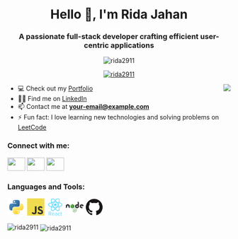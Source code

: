<h1 align="center">Hello 👋, I'm Rida Jahan</h1>

<h3 align="center">A passionate full-stack developer crafting efficient user-centric applications</h3>

<p align="center"> <img src="https://komarev.com/ghpvc/?username=rida2911&label=Profile%20views&color=0e75b6&style=flat" alt="rida2911" /> </p>

<p align="center">
  <a href="https://github.com/ryo-ma/github-profile-trophy">
    <img src="https://github-profile-trophy.vercel.app/?username=rida2911" alt="rida2911" />
  </a>
</p>

<img align="right" height="150" src="https://i.imgflip.com/65efzo.gif" />

- 💻 Check out my [Portfolio](https://your-portfolio-link.com)
- 👩‍💻 Find me on [LinkedIn](https://linkedin.com/in/your-profile)
- 📫 Contact me at **your-email@example.com**
- ⚡ Fun fact: I love learning new technologies and solving problems on [LeetCode](https://leetcode.com/rida2911)

<h3 align="left">Connect with me:</h3>
<p align="left">
  <a href="https://linkedin.com/in/your-profile" target="_blank"><img src="https://raw.githubusercontent.com/rahuldkjain/github-profile-readme-generator/master/src/images/icons/Social/linked-in-alt.svg" height="30" width="40" /></a>
  <a href="https://leetcode.com/rida2911" target="_blank"><img src="https://raw.githubusercontent.com/rahuldkjain/github-profile-readme-generator/master/src/images/icons/Social/leet-code.svg" height="30" width="40" /></a>
  <a href="https://twitter.com/your-twitter" target="_blank"><img src="https://raw.githubusercontent.com/rahuldkjain/github-profile-readme-generator/master/src/images/icons/Social/twitter.svg" height="30" width="40" /></a>
</p>

<h3 align="left">Languages and Tools:</h3>
<p align="left">
  <img src="https://raw.githubusercontent.com/devicons/devicon/master/icons/python/python-original.svg" height="40" width="40" />
  <img src="https://raw.githubusercontent.com/devicons/devicon/master/icons/javascript/javascript-original.svg" height="40" width="40" />
  <img src="https://raw.githubusercontent.com/devicons/devicon/master/icons/react/react-original-wordmark.svg" height="40" width="40" />
  <img src="https://raw.githubusercontent.com/devicons/devicon/master/icons/nodejs/nodejs-original-wordmark.svg" height="40" width="40" />
  <img src="https://raw.githubusercontent.com/devicons/devicon/master/icons/github/github-original.svg" height="40" width="40" />
</p>

<p><img align="left" src="https://github-readme-stats.vercel.app/api/top-langs?username=rida2911&show_icons=true&locale=en&layout=compact" alt="rida2911" /></p>

<p>&nbsp;<img align="center" src="https://github-readme-stats.vercel.app/api?username=rida2911&show_icons=true&locale=en" alt="rida2911" /></p>

<br clear="both" />






